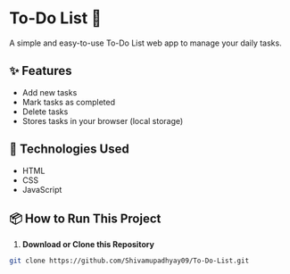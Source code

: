 # To-Do List 📝

A simple and easy-to-use To-Do List web app to manage your daily tasks.

## ✨ Features

- Add new tasks
- Mark tasks as completed
- Delete tasks
- Stores tasks in your browser (local storage)

## 🚀 Technologies Used

- HTML
- CSS
- JavaScript

## 📦 How to Run This Project

1. **Download or Clone this Repository**

```bash
git clone https://github.com/Shivamupadhyay09/To-Do-List.git

